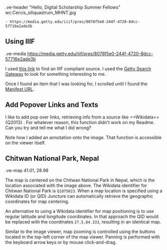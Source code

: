.ve-header "Hello, Digital Scholarship Summer Fellows" wc:Cercis_siliquastrum_MHNT.jpg

    - https://media.getty.edu/iiif/pres/8078f5e0-244f-4720-8dcc-57716e2ade3b 

## Using IIIF

.ve-media https://media.getty.edu/iiif/pres/8078f5e0-244f-4720-8dcc-57716e2ade3b 

I used [this link](https://iiif.io/guides/finding_resources/) to find an IIIF compliant source. I used the [Getty Search Gateway](https://search.getty.edu/gateway/landing) to look for something interesting to me.

Once I found an item that I was looking for, I scrolled until I found the [Manifest URL](https://iiif.io/guides/using_iiif_resources/).

## Add Popover Links and Texts

I like to add pop over links, retrieving info from a source like ==Wikidata=={Q2013} . For whatever reason, this function didn't work on my Readme. Can you try and tell me what I did wrong?

Note how I added an annotation onto the image. That function is accessible on the viewer itself.


## Chitwan National Park, Nepal

.ve-map 41.01, 28.98

The map is centered on the Chitwan National Park in Nepal, which is the location associated with the image above.  The Wikidata identifier for Chitwan National Park is `Q1075023`.  When a map location is specified using a Wikidata ID (or QID) Juncture can automatically retrieve the geographic coordinates for map centering.

An alternative to using a Wikidata identifier for map positioning is to use regular latitude and longitude coordinates.  In that approach the QID would be replaced with the coordinates `27.5,84.333`, resulting in an identical map.

Similar to the image viewer, map zooming is controlled using the buttons located in the top-left corner of the map viewer.  Panning is performed with the keyboard arrow keys or by mouse click-and-drag.


